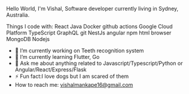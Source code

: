 Hello World,
I'm Vishal, Software developer currently living in Sydney, Australia.

Things I code with:
React Java Docker github actions Google Cloud Platform TypeScript  GraphQL git NestJs angular npm html browser MongoDB Nodejs

- 🔭 I’m currently working on Teeth recognition system
- 🌱 I’m currently learning Flutter, Go
- 💬 Ask me about anything related to Javascript/Typescript/Python or Angular/React/Express/Flask
- ⚡ Fun fact:I love dogs but I am scared of them 
- How to reach me: vishalmankape16@gmail.com
